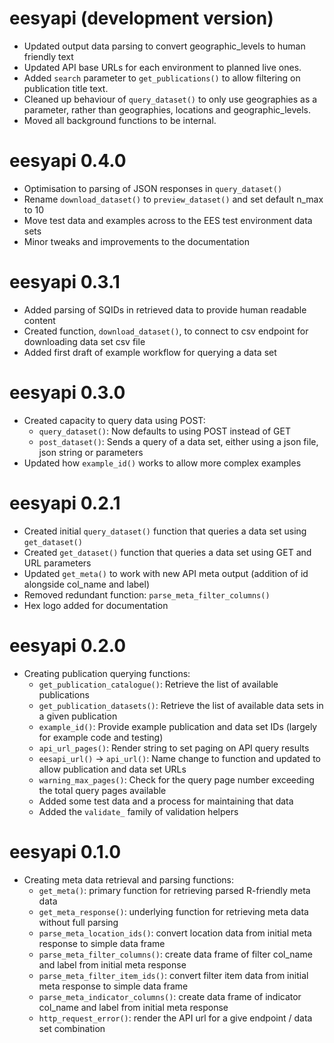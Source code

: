 # eesyapi (development version)

* Updated output data parsing to convert geographic_levels to human friendly text
* Updated API base URLs for each environment to planned live ones.
* Added `search` parameter to `get_publications()` to allow filtering on publication title text.
* Cleaned up behaviour of `query_dataset()` to only use geographies as a parameter, rather than 
geographies, locations and geographic_levels.
* Moved all background functions to be internal.

# eesyapi 0.4.0

* Optimisation to parsing of JSON responses in `query_dataset()`
* Rename `download_dataset()` to `preview_dataset()` and set default n_max to 10
* Move test data and examples across to the EES test environment data sets
* Minor tweaks and improvements to the documentation

# eesyapi 0.3.1

* Added parsing of SQIDs in retrieved data to provide human readable content
* Created function, `download_dataset()`, to connect to csv endpoint for downloading data set csv file
* Added first draft of example workflow for querying a data set

# eesyapi 0.3.0

* Created capacity to query data using POST:
  - `query_dataset()`: Now defaults to using POST instead of GET
  - `post_dataset()`: Sends a query of a data set, either using a json file, json string or 
  parameters
* Updated how `example_id()` works to allow more complex examples

# eesyapi 0.2.1

* Created initial `query_dataset()` function that queries a data set using `get_dataset()`
* Created `get_dataset()` function that queries a data set using GET and URL parameters
* Updated `get_meta()` to work with new API meta output (addition of id alongside col_name and 
label)
* Removed redundant function: `parse_meta_filter_columns()`
* Hex logo added for documentation

# eesyapi 0.2.0

* Creating publication querying functions:
  - `get_publication_catalogue()`: Retrieve the list of available publications
  - `get_publication_datasets()`: Retrieve the list of available data sets in a given publication
  - `example_id()`: Provide example publication and data set IDs (largely for example code and testing)
  - `api_url_pages()`: Render string to set paging on API query results
  - `eesapi_url()` -> `api_url()`: Name change to function and updated to allow publication and data set URLs
  - `warning_max_pages()`: Check for the query page number exceeding the total query pages available
  - Added some test data and a process for maintaining that data
  - Added the `validate_` family of validation helpers

# eesyapi 0.1.0

* Creating meta data retrieval and parsing functions:
  - `get_meta()`: primary function for retrieving parsed R-friendly meta data
  - `get_meta_response()`: underlying function for retrieving meta data without full parsing
  - `parse_meta_location_ids()`: convert location data from initial meta response to simple data frame
  - `parse_meta_filter_columns()`: create data frame of filter col_name and label from initial meta response
  - `parse_meta_filter_item_ids()`: convert filter item data from initial meta response to simple data frame
  - `parse_meta_indicator_columns()`: create data frame of indicator col_name and label from initial meta response
  - `http_request_error()`: render the API url for a give endpoint / data set combination
